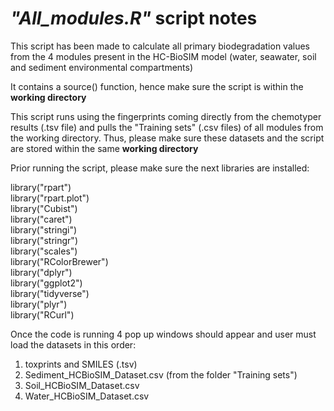# _"All_modules.R"_ script notes 

This script has been made to calculate all primary biodegradation values from the 4 modules present in the HC-BioSIM model (water, seawater, soil and sediment environmental compartments)

It contains a source() function, hence make sure the script is within the **working directory** 

This script runs using the fingerprints coming directly from the chemotyper results (.tsv file) and pulls the "Training sets" (.csv files) of all modules from the working directory. Thus, please make sure these datasets and the script are stored within the same **working directory** 

Prior running the script, please make sure the next libraries are installed:

library("rpart")  
library("rpart.plot")  
library("Cubist")  
library("caret")   
library("stringi")  
library("stringr")   
library("scales")  
library("RColorBrewer")  
library("dplyr")   
library("ggplot2")   
library("tidyverse")  
library("plyr")  
library("RCurl")

Once the code is running 4 pop up windows should appear and user must load the datasets in this order:

1) toxprints and SMILES (.tsv)
2) Sediment_HCBioSIM_Dataset.csv (from the folder "Training sets")
3) Soil_HCBioSIM_Dataset.csv
4) Water_HCBioSIM_Dataset.csv
 

